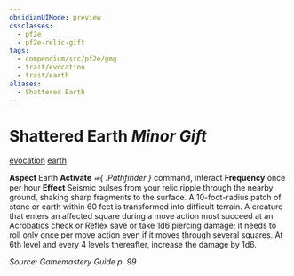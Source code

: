 ```yaml
---
obsidianUIMode: preview
cssclasses:
  - pf2e
  - pf2e-relic-gift
tags:
  - compendium/src/pf2e/gmg
  - trait/evocation
  - trait/earth
aliases:
  - Shattered Earth
---
```

# Shattered Earth *Minor Gift*  
[evocation](rules/traits/evocation.md "Evocation Item Trait")  [earth](rules/traits/earth.md "Earth Item Trait")  

**Aspect** Earth
**Activate** *⬺{ .Pathfinder }* command, interact
**Frequency** once per hour 
**Effect** Seismic pulses from your relic ripple through the nearby ground, shaking sharp fragments to the surface. A 10-foot-radius patch of stone or earth within 60 feet is transformed into difficult terrain. A creature that enters an affected square during a move action must succeed at an Acrobatics check or Reflex save or take 1d6 piercing damage; it needs to roll only once per move action even if it moves through several squares. At 6th level and every 4 levels thereafter, increase the damage by 1d6.

*Source: Gamemastery Guide p. 99*  